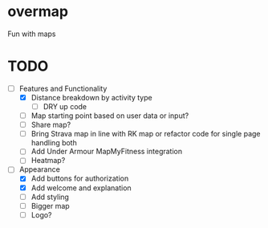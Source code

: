 # overmap
Fun with maps

# TODO

- [ ] Features and Functionality
  - [x] Distance breakdown by activity type
    - [ ] DRY up code
  - [ ] Map starting point based on user data or input?
  - [ ] Share map?
  - [ ] Bring Strava map in line with RK map or refactor code for single page handling both
  - [ ] Add Under Armour MapMyFitness integration
  - [ ] Heatmap?
- [ ] Appearance
  - [x] Add buttons for authorization
  - [x] Add welcome and explanation
  - [ ] Add styling
  - [ ] Bigger map
  - [ ] Logo?